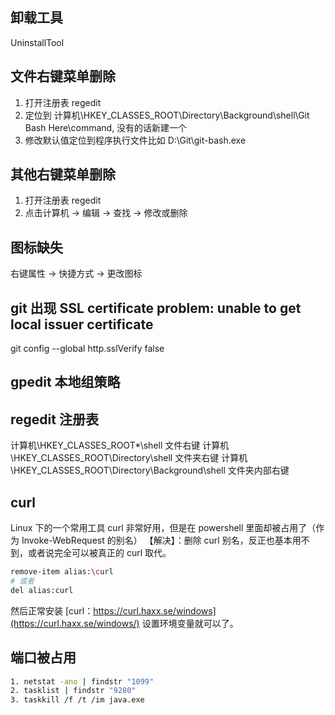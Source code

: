 ## 卸载工具
UninstallTool

## 文件右键菜单删除
1. 打开注册表 regedit
2. 定位到 计算机\HKEY_CLASSES_ROOT\Directory\Background\shell\Git Bash Here\command, 没有的话新建一个
3. 修改默认值定位到程序执行文件比如 D:\Git\git-bash.exe

## 其他右键菜单删除
1. 打开注册表 regedit
2. 点击计算机 -> 编辑 -> 查找 -> 修改或删除

## 图标缺失
右键属性 -> 快捷方式 -> 更改图标

## git 出现 SSL certificate problem: unable to get local issuer certificate
git config --global http.sslVerify false

## gpedit 本地组策略

## regedit 注册表

计算机\HKEY_CLASSES_ROOT\*\shell 文件右键
计算机\HKEY_CLASSES_ROOT\Directory\shell 文件夹右键
计算机\HKEY_CLASSES_ROOT\Directory\Background\shell 文件夹内部右键

## curl
Linux 下的一个常用工具 curl 非常好用，但是在 powershell 里面却被占用了（作为 Invoke-WebRequest 的别名）
【解决】：删除 curl 别名，反正也基本用不到，或者说完全可以被真正的 curl 取代。

```sh
remove-item alias:\curl
# 或者
del alias:curl
```

然后正常安装 [curl：https://curl.haxx.se/windows](https://curl.haxx.se/windows/) 设置环境变量就可以了。

## 端口被占用

```sh
1. netstat -ano | findstr "1099" 
2. tasklist | findstr "9280" 
3. taskkill /f /t /im java.exe
```
